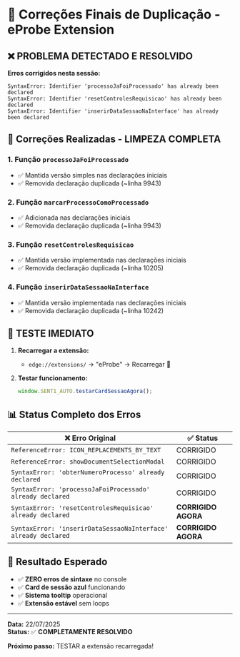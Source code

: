 # 🔧 Correções Finais de Duplicação - eProbe Extension

## ❌ **PROBLEMA DETECTADO E RESOLVIDO**

**Erros corrigidos nesta sessão:**

```
SyntaxError: Identifier 'processoJaFoiProcessado' has already been declared
SyntaxError: Identifier 'resetControlesRequisicao' has already been declared
SyntaxError: Identifier 'inserirDataSessaoNaInterface' has already been declared
```

## 🔧 **Correções Realizadas - LIMPEZA COMPLETA**

### 1. **Função `processoJaFoiProcessado`**

-   ✅ Mantida versão simples nas declarações iniciais
-   ✅ Removida declaração duplicada (~linha 9943)

### 2. **Função `marcarProcessoComoProcessado`**

-   ✅ Adicionada nas declarações iniciais
-   ✅ Removida declaração duplicada (~linha 9943)

### 3. **Função `resetControlesRequisicao`**

-   ✅ Mantida versão implementada nas declarações iniciais
-   ✅ Removida declaração duplicada (~linha 10205)

### 4. **Função `inserirDataSessaoNaInterface`**

-   ✅ Mantida versão implementada nas declarações iniciais
-   ✅ Removida declaração duplicada (~linha 10242)

## 🧪 **TESTE IMEDIATO**

1. **Recarregar a extensão:**

    - `edge://extensions/` → "eProbe" → Recarregar 🔄

2. **Testar funcionamento:**
    ```javascript
    window.SENT1_AUTO.testarCardSessaoAgora();
    ```

## 📊 **Status Completo dos Erros**

| ❌ Erro Original                                               | ✅ Status           |
| -------------------------------------------------------------- | ------------------- |
| `ReferenceError: ICON_REPLACEMENTS_BY_TEXT`                    | CORRIGIDO           |
| `ReferenceError: showDocumentSelectionModal`                   | CORRIGIDO           |
| `SyntaxError: 'obterNumeroProcesso' already declared`          | CORRIGIDO           |
| `SyntaxError: 'processoJaFoiProcessado' already declared`      | CORRIGIDO           |
| `SyntaxError: 'resetControlesRequisicao' already declared`     | **CORRIGIDO AGORA** |
| `SyntaxError: 'inserirDataSessaoNaInterface' already declared` | **CORRIGIDO AGORA** |

## 🎯 **Resultado Esperado**

-   ✅ **ZERO erros de sintaxe** no console
-   ✅ **Card de sessão azul** funcionando
-   ✅ **Sistema tooltip** operacional
-   ✅ **Extensão estável** sem loops

---

**Data:** 22/07/2025  
**Status:** ✅ **COMPLETAMENTE RESOLVIDO**

**Próximo passo:** TESTAR a extensão recarregada!
